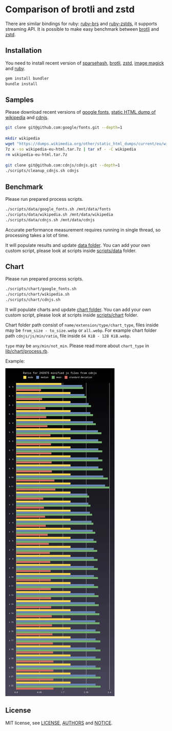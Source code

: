 # Comparison of brotli and zstd

There are similar bindings for ruby:
[ruby-brs](https://github.com/andrew-aladev/ruby-brs) and
[ruby-zstds](https://github.com/andrew-aladev/ruby-zstds), it supports streaming API.
It is possible to make easy benchmark between
[brotli](https://github.com/google/brotli) and
[zstd](https://github.com/facebook/zstd).

## Installation

You need to install recent version of
[sparsehash](https://github.com/sparsehash/sparsehash),
[brotli](https://github.com/google/brotli),
[zstd](https://github.com/facebook/zstd),
[image magick](https://github.com/ImageMagick/ImageMagick) and
[ruby](https://github.com/ruby/ruby).

```sh
gem install bundler
bundle install
```

## Samples

Please download recent versions of
[google fonts](https://github.com/google/fonts),
[static HTML dump of wikipedia](https://dumps.wikimedia.org/other/static_html_dumps/current/eu/) and
[cdnjs](https://github.com/cdnjs/cdnjs).

```sh
git clone git@github.com:google/fonts.git --depth=1

mkdir wikipedia
wget "https://dumps.wikimedia.org/other/static_html_dumps/current/eu/wikipedia-eu-html.tar.7z"
7z x -so wikipedia-eu-html.tar.7z | tar xf - -C wikipedia
rm wikipedia-eu-html.tar.7z

git clone git@github.com:cdnjs/cdnjs.git --depth=1
./scripts/cleanup_cdnjs.sh cdnjs
```

## Benchmark

Please run prepared process scripts.

```sh
./scripts/data/google_fonts.sh /mnt/data/fonts
./scripts/data/wikipedia.sh /mnt/data/wikipedia
./scripts/data/cdnjs.sh /mnt/data/cdnjs
```

Accurate performance measurement requires running in single thread, so processing takes a lot of time.

It will populate results and update [data folder](data).
You can add your own custom script, please look at scripts inside [scripts/data](scripts/data) folder.

## Chart

Please run prepared process scripts.

```sh
./scripts/chart/google_fonts.sh
./scripts/chart/wikipedia.sh
./scripts/chart/cdnjs.sh
```

It will populate charts and update [chart folder](chart).
You can add your own custom script, please look at scripts inside [scripts/chart](scripts/chart) folder.

Chart folder path consist of `name/extension/type/chart_type`, files inside may be `from_size - to_size.webp` or `all.webp`.
For example chart folder path `cdnjs/js/min/ratio`, file inside `64 KiB - 128 KiB.webp`.

`type` may be `any/min/not_min`.
Please read more about `chart_type` in [lib/chart/process.rb](lib/chart/process.rb).

Example:

![Example chart](chart/cdnjs/js/min/ratio/all.webp)

## License

MIT license, see [LICENSE](LICENSE), [AUTHORS](AUTHORS) and [NOTICE](NOTICE).
